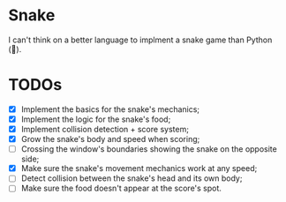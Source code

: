 # Snake

I can't think on a better language to implment a snake game than Python (:snake:).

# TODOs

- [x] Implement the basics for the snake's mechanics;
- [x] Implement the logic for the snake's food;
- [x] Implement collision detection + score system;
- [x] Grow the snake's body and speed when scoring;
- [ ] Crossing the window's boundaries showing the snake on the opposite side;
- [x] Make sure the snake's movement mechanics work at any speed;
- [ ] Detect collision between the snake's head and its own body;
- [ ] Make sure the food doesn't appear at the score's spot.
